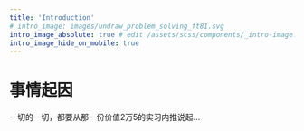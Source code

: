 ```yaml
---
title: 'Introduction'
# intro_image: images/undraw_problem_solving_ft81.svg
intro_image_absolute: true # edit /assets/scss/components/_intro-image.scss for full control
intro_image_hide_on_mobile: true
---
```


# 事情起因

一切的一切，都要从那一份价值2万5的实习内推说起...